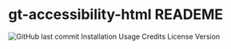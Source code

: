 # gt-accessibility-html READEME
![GitHub last commit](https://img.shields.io/github/last-commit/jmh129/gt-accessibility-html)
Installation
Usage
Credits
License
Version